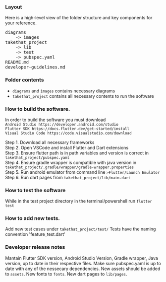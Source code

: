 ### Layout

Here is a high-level view of the folder structure and key components for your reference.
<pre>
diagrams  
    -> images    
takethat_project  
    -> lib  
    -> test  
    -> pubspec.yaml  
README.md  
developer-guidelines.md
</pre>

### Folder contents
- ```diagrams``` and ```images``` contains necessary diagrams
- ```takethat_project``` contains all necessary contents to run the software
  
### How to build the software.
In order to build the software you must download   
```Android Studio https://developer.android.com/studio```  
```Flutter SDK https://docs.flutter.dev/get-started/install```  
```Visual Studio Code https://code.visualstudio.com/download```  

Step 1. Download all necessary frameworks  
Step 2. Open VSCode and install Flutter and Dart extensions  
Step 3. Ensure flutter path is in path variables and version is correct in ```takethat_project/pubspec.yaml```    
Step 4. Ensure gradle wrapper is compatible with java version in ```takethat_project/.gradle/wrapper/gradle-wrapper.properties```    
Step 5. Run android emulator from command line ```>Flutter/Launch Emulator```  
Step 6. Run dart pages from ```takethat_project/lib/main.dart```    

### How to test the software
While in the test project directory in the terminal/powershell run ```flutter test```

### How to add new tests.
Add new test cases under ```takethat_project/test/```
Tests have the naming convention 'feature_test.dart'

### Developer release notes
Mantain Flutter SDK version, Android Studio Version, Gradle wrapper, Java version, up to date in their respective files. Make sure pubspec.yaml is up to date with any of the nessecary dependencies. New assets should be added to ```assets```. New fonts to ```fonts```. New dart pages to ```lib/pages```.
